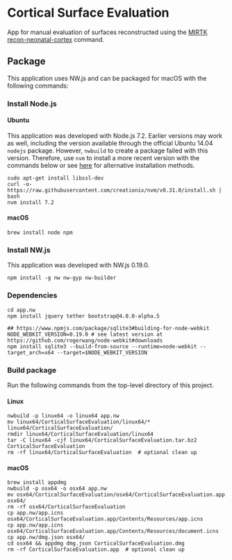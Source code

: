 Cortical Surface Evaluation
===========================

App for manual evaluation of surfaces reconstructed
using the [MIRTK](https://mirtk.github.io)
[recon-neonatal-cortex](https://github.com/MIRTK/Deformable/blob/add-recon-neonatal-cortex/tools/recon-neonatal-cortex.py)
command.

## Package

This application uses NW.js and can be packaged for macOS with the following commands:

### Install Node.js

#### Ubuntu

This application was developed with Node.js 7.2. Earlier versions may work as well,
including the version available through the official Ubuntu 14.04 `nodejs` package.
However, `nwbuild` to create a package failed with this version.
Therefore, use `nvm` to install a more recent version with the commands below or
see [here](http://www.hostingadvice.com/how-to/install-nodejs-ubuntu-14-04/#node-version-manager)
for alternative installation methods.

```
sudo apt-get install libssl-dev
curl -o- https://raw.githubusercontent.com/creationix/nvm/v0.31.0/install.sh | bash
nvm install 7.2
```

#### macOS

```
brew install node npm
```

### Install NW.js

This application was developed with NW.js 0.19.0.

```
npm install -g nw nw-gyp nw-builder
```

### Dependencies

```
cd app.nw
npm install jquery tether bootstrap@4.0.0-alpha.5

## https://www.npmjs.com/package/sqlite3#building-for-node-webkit
NODE_WEBKIT_VERSION=0.19.0 # see latest version at https://github.com/rogerwang/node-webkit#downloads
npm install sqlite3 --build-from-source --runtime=node-webkit --target_arch=x64 --target=$NODE_WEBKIT_VERSION
```

### Build package

Run the following commands from the top-level directory of this project.

#### Linux

```
nwbuild -p linux64 -o linux64 app.nw
mv linux64/CorticalSurfaceEvaluation/linux64/* linux64/CorticalSurfaceEvaluation/
rmdir linux64/CorticalSurfaceEvaluation/linux64
tar -C linux64 -cjf linux64/CorticalSurfaceEvaluation.tar.bz2 CorticalSurfaceEvaluation
rm -rf linux64/CorticalSurfaceEvaluation  # optional clean up
```

#### macOS

```
brew install appdmg
nwbuild -p osx64 -o osx64 app.nw
mv osx64/CorticalSurfaceEvaluation/osx64/CorticalSurfaceEvaluation.app osx64/
rm -rf osx64/CorticalSurfaceEvaluation
cp app.nw/app.icns osx64/CorticalSurfaceEvaluation.app/Contents/Resources/app.icns
cp app.nw/app.icns osx64/CorticalSurfaceEvaluation.app/Contents/Resources/document.icns
cp app.nw/dmg.json osx64/
cd osx64 && appdmg dmg.json CorticalSurfaceEvaluation.dmg
rm -rf CorticalSurfaceEvaluation.app  # optional clean up
```

